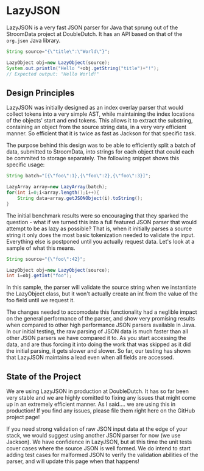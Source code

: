 # LazyJSON
LazyJSON is a very fast JSON parser for Java that sprung out of the StroomData project at DoubleDutch. It has an API based on that of the `org.json` Java library.

```java
String source="{\"title\":\"World\"}";

LazyObject obj=new LazyObject(source);
System.out.println("Hello "+obj.getString("title")+"!");
// Expected output: "Hello World!"
````

## Design Principles

LazyJSON was initially designed as an index overlay parser that would collect tokens into a very simple AST, while maintaining the index locations of the objects' start and end tokens. This allows it to extract the substring, containing an object from the source string data, in a very very efficient manner. So efficient that it is twice as fast as Jackson for that specific task.

The purpose behind this design was to be able to efficiently split a batch of data, submitted to StroomData, into strings for each object that could each be commited to storage separately. The following snippet shows this specific usage:

```java
String batch="[{\"foo\":1},{\"foo\":2},{\"foo\":3}]";

LazyArray array=new LazyArray(batch);
for(int i=0;i<array.length();i++){
	String data=array.getJSONObject(i).toString();
}
````

The initial benchmark results were so encouraging that they sparked the question - what if we turned this into a full featured JSON parser that would attempt to be as lazy as possible? That is, when it initially parses a source string it only does the most basic tokenization needed to validate the input. Everything else is postponed until you actually request data. Let's look at a sample of what this means.

```java
String source="{\"foo\":42}";

LazyObject obj=new LazyObject(source);
int i=obj.getInt("foo");
````

In this sample, the parser will validate the source string when we instantiate the LazyObject class, but it won't actually create an int from the value of the foo field until we request it.

The changes needed to accomodate this functionality had a neglible impact on the general performance of the parser, and show very promising results when compared to other high performance JSON parsers available in Java. In our initial testing, the raw parsing of JSON data is much faster than all other JSON parsers we have compared it to. As you start accessing the data, and are thus forcing it into doing the work that was skipped as it did the initial parsing, it gets slower and slower. So far, our testing has shown that LazyJSON maintains a lead even when all fields are accessed.

## State of the Project

We are using LazyJSON in production at DoubleDutch. It has so far been very stable and we are highly comitted to fixing any issues that might come up in an extremely efficient manner. As I said.... we are using this in production! If you find any issues, please file them right here on the GitHub project page!

If you need strong validation of raw JSON input data at the edge of your stack, we would suggest using another JSON parser for now (we use Jackson). We have confidence in LazyJSON, but at this time the unit tests cover cases where the source JSON is well formed. We do intend to start adding test cases for malformed JSON to verify the validation abilities of the parser, and will update this page when that happens!
